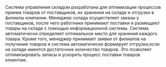 Система управления складом разработана для оптимизации процессов приема товаров от поставщиков, их хранения на складе и отгрузки в филиалы
компании. Менеджер склада осуществляет заказы у поставщиков, после чего работники принимают поставки и размещают товары на складе с помощью 
информационной системы. Система автоматически определяет оптимальное место для хранения каждого товара. Кроме того, менеджер принимает 
заявки от филиалов на получение товаров и система автоматически формирует отгрузки,если на складе имеется достаточное количество товаров. 
Это позволяет оптимизировать запасы и ускорить процесс поставки товаров клиентам.
